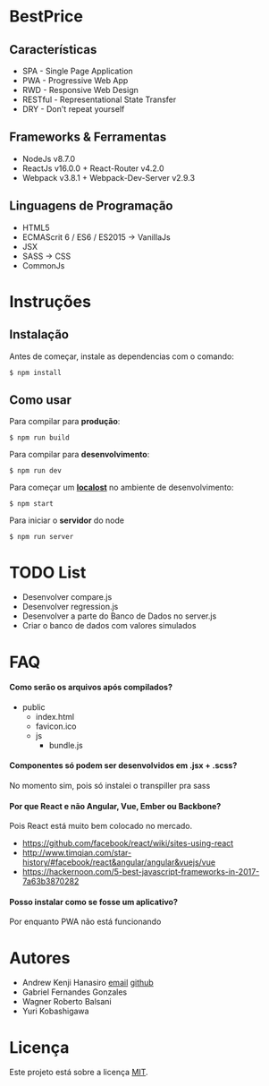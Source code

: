 # BestPrice
Características
---------------
* SPA - Single Page Application
* PWA - Progressive Web App
* RWD - Responsive Web Design
* RESTful - Representational State Transfer
* DRY - Don't repeat yourself

Frameworks & Ferramentas
------------------------
* NodeJs v8.7.0
* ReactJs v16.0.0 + React-Router v4.2.0
* Webpack v3.8.1 + Webpack-Dev-Server v2.9.3 

Linguagens de Programação
-------------------------
* HTML5
* ECMAScrit 6 / ES6 / ES2015 -> VanillaJs
* JSX
* SASS -> CSS
* CommonJs

# Instruções
Instalação
----------
Antes de começar, instale as dependencias com o comando:
```shell
$ npm install
```

Como usar
---------
Para compilar para **produção**:
```shell
$ npm run build
```

Para compilar para **desenvolvimento**:
```shell
$ npm run dev
```

Para começar um **[localost](http://localhost:8080)** no ambiente de desenvolvimento:
```shell
$ npm start
```

Para iniciar o **servidor** do node
```shell
$ npm run server
```

TODO List
=========
* Desenvolver compare.js
* Desenvolver regression.js
* Desenvolver a parte do Banco de Dados no server.js
* Criar o banco de dados com valores simulados

# FAQ
#### Como serão os arquivos após compilados?
- public
  - index.html
  - favicon.ico
  - js
    - bundle.js

#### Componentes só podem ser desenvolvidos em .jsx + .scss?
No momento sim, pois só instalei o transpiller pra sass

#### Por que React e não Angular, Vue, Ember ou Backbone?
Pois React está muito bem colocado no mercado.
* https://github.com/facebook/react/wiki/sites-using-react
* http://www.timqian.com/star-history/#facebook/react&angular/angular&vuejs/vue
* https://hackernoon.com/5-best-javascript-frameworks-in-2017-7a63b3870282

#### Posso instalar como se fosse um aplicativo?
Por enquanto PWA não está funcionando

# Autores
* Andrew Kenji Hanasiro [email](mailto:andrewkanasiro@gmail.com) [github](https://github.com/AndrewHanasiro)
* Gabriel Fernandes Gonzales
* Wagner Roberto Balsani
* Yuri Kobashigawa

# Licença
Este projeto está sobre a licença [MIT](https://github.com/AndrewHanasiro/bestprice/LICENSE).
